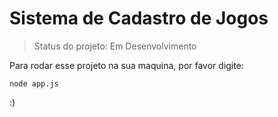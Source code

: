 <h1>Sistema de Cadastro de Jogos</h1>

> Status do projeto: Em Desenvolvimento

Para rodar esse projeto na sua maquina, por favor digite:

```
node app.js
```

:)
